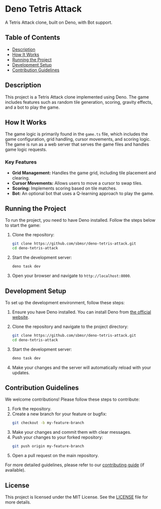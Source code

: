 # Deno Tetris Attack

A Tetris Attack clone, built on Deno, with Bot support.

## Table of Contents
- [Description](#description)
- [How It Works](#how-it-works)
- [Running the Project](#running-the-project)
- [Development Setup](#development-setup)
- [Contribution Guidelines](#contribution-guidelines)

## Description
This project is a Tetris Attack clone implemented using Deno. The game includes features such as random tile generation, scoring, gravity effects, and a bot to play the game.

## How It Works
The game logic is primarily found in the `game.ts` file, which includes the game configuration, grid handling, cursor movements, and scoring logic. The game is run as a web server that serves the game files and handles game logic requests.

### Key Features
- **Grid Management:** Handles the game grid, including tile placement and clearing.
- **Cursor Movements:** Allows users to move a cursor to swap tiles.
- **Scoring:** Implements scoring based on tile matches.
- **Bot:** An optional bot that uses a Q-learning approach to play the game.

## Running the Project
To run the project, you need to have Deno installed. Follow the steps below to start the game:

1. Clone the repository:
   ```bash
   git clone https://github.com/sbmsr/deno-tetris-attack.git
   cd deno-tetris-attack
   ```

2. Start the development server:
   ```bash
   deno task dev
   ```

3. Open your browser and navigate to `http://localhost:8000`.

## Development Setup
To set up the development environment, follow these steps:

1. Ensure you have Deno installed. You can install Deno from [the official website](https://deno.land/).

2. Clone the repository and navigate to the project directory:
   ```bash
   git clone https://github.com/sbmsr/deno-tetris-attack.git
   cd deno-tetris-attack
   ```

3. Start the development server:
   ```bash
   deno task dev
   ```

4. Make your changes and the server will automatically reload with your updates.

## Contribution Guidelines
We welcome contributions! Please follow these steps to contribute:

1. Fork the repository.
2. Create a new branch for your feature or bugfix:
   ```bash
   git checkout -b my-feature-branch
   ```
3. Make your changes and commit them with clear messages.
4. Push your changes to your forked repository:
   ```bash
   git push origin my-feature-branch
   ```
5. Open a pull request on the main repository.

For more detailed guidelines, please refer to our [contributing guide](CONTRIBUTING.md) (if available).

## License
This project is licensed under the MIT License. See the [LICENSE](LICENSE) file for more details.
